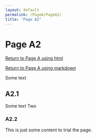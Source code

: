 ```yaml
---
layout: default
permalink: /PageA/PageA2/
title: "Page A2"
---
```



# Page A2

<a href="https://benjburgess.github.io/PageA"> Return to Page A using html </a>

[Return to Page A using markdown](https://benjburgess.github.io/PageA)

Some text

## A2.1

Some text Two


### A2.2

This is just some content to trial the page.
